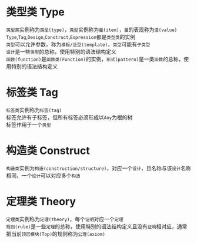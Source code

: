 # 类型类 Type
`类型类`实例称为`类型(type)`，`类型`实例称为`量(item)`，`量`的表现称为`值(value)`  
`Type`,`Tag`,`Design`,`Construct`,`Expression`都是`类型类`的实例  
`类型`可以允许参数，称为`模板/泛型(template)`，`类型`可能有`子类型`  
`设计`是一些`类型`的总称，使用特别的语法结构定义  
`函数(function)`是`函数类(Function)`的实例，`形式(pattern)`是一类`函数`的总称，使用特别的语法结构定义  

# 标签类 Tag
`标签类`实例称为`标签(tag)`  
标签允许有子标签，但所有标签必须形成以`Any`为根的树  
标签作用于一个`类型`  

# 构造类 Construct
`构造类`实例为`构造(construction/structure)`，对应一个`设计`，且名称与该`设计`名称相同，一个`设计`可以对应多个`构造`

# 定理类 Theory
`定理类`实例称为`定理(theory)`，每个`证明`对应一个`定理`  
`规则(rule)`是一些`定理`的总称，使用特别的语法结构定义且没有`证明`相对应，通常把当前`顶层模块(Top)`的规则称为`公理(axiom)`
